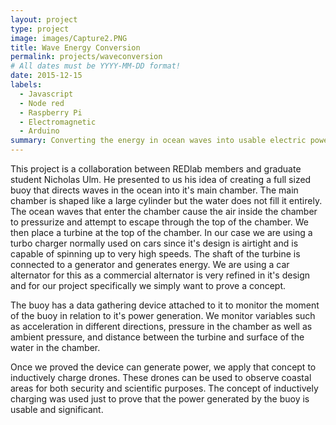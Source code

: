 ```yaml
---
layout: project
type: project
image: images/Capture2.PNG
title: Wave Energy Conversion
permalink: projects/waveconversion
# All dates must be YYYY-MM-DD format!
date: 2015-12-15
labels:
  - Javascript
  - Node red
  - Raspberry Pi
  - Electromagnetic
  - Arduino
summary: Converting the energy in ocean waves into usable electric power that can be used to charge drones.
---
```

This project is a collaboration between REDlab members and graduate student Nicholas Ulm.  He presented to us his idea of creating a full sized buoy that directs waves in the ocean into it's main chamber.  The main chamber is shaped like a large cylinder but the water does not fill it entirely.  The ocean waves that enter the chamber cause the air inside the chamber to pressurize and attempt to escape through the top of the chamber.  We then place a turbine at the top of the chamber.  In our case we are using a turbo charger normally used on cars since it's design is airtight and is capable of spinning up to very high speeds.  The shaft of the turbine is connected to a generator and generates energy.  We are using a car alternator for this as a commercial alternator is very refined in it's design and for our project specifically we simply want to prove a concept.

The buoy has a data gathering device attached to it to monitor the moment of the buoy in relation to it's power generation.  We monitor variables such as acceleration in different directions, pressure in the chamber as well as ambient pressure, and distance between the turbine and surface of the water in the chamber.

Once we proved the device can generate power, we apply that concept to inductively charge drones.  These drones can be used to observe coastal areas for both security and scientific purposes.  The concept of inductively charging was used just to prove that the power generated by the buoy is usable and significant.
